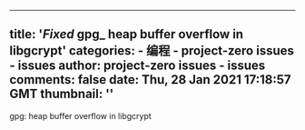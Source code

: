 
---
title: '_Fixed_ gpg_ heap buffer overflow in libgcrypt'
categories: 
    - 编程
    - project-zero issues - issues
author: project-zero issues - issues
comments: false
date: Thu, 28 Jan 2021 17:18:57 GMT
thumbnail: ''
---

<div>   
gpg: heap buffer overflow in libgcrypt  
</div>
            